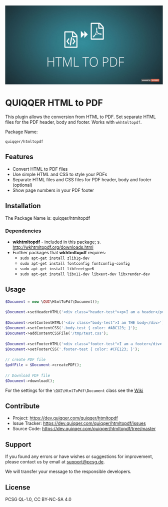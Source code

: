 ![QUIQQER HTML to PDF](bin/images/Readme.jpg)

QUIQQER HTML to PDF
========

This plugin allows the conversion from HTML to PDF. Set separate HTML files for the PDF header, body and footer. Works with `wkhtmltopdf`.

Package Name:

    quiqqer/htmltopdf


Features
--------
* Convert HTML to PDF files
* Use simple HTML and CSS to style your PDFs
* Separate HTML files and CSS files for PDF header, body and footer (optional)
* Show page numbers in your PDF footer

Installation
------------
The Package Name is: quiqqer/htmltopdf

### Dependencies
* **wkhtmltopdf** - included in this package; s. http://wkhtmltopdf.org/downloads.html
* Further packages that **wkhtmltopdf** requires:
  * `sudo apt-get install zlib1g-dev`
  * `sudo apt-get install fontconfig fontconfig-config`
  * `sudo apt-get install libfreetype6`
  * `sudo apt-get install libx11-dev libxext-dev libxrender-dev`

Usage
----------
```php
$Document = new \QUI\HtmlToPdf\Document();

$Document->setHeaderHTML('<div class="header-test"><p>I am a header</p></div>');

$Document->setContentHTML('<div class="body-test">I am THE body</div>');
$Document->setContentCSS('.body-test { color: #ABC123; }');
$Document->addContentCSSFile('/tmp/test.css');

$Document->setFooterHTML('<div class="footer-test">I am a footer</div>');
$Document->setFooterCSS('.footer-test { color: #CFE123; }');

// create PDF file
$pdfFile = $Document->createPDF();

// Download PDF file
$Document->download();
```

For the settings for the `\QUI\HtmlToPdf\Document` class see the [Wiki](https://dev.quiqqer.com/quiqqer/htmltopdf/wikis/settings)

Contribute
----------
- Project: https://dev.quiqqer.com/quiqqer/htmltopdf
- Issue Tracker: https://dev.quiqqer.com/quiqqer/htmltopdf/issues
- Source Code: https://dev.quiqqer.com/quiqqer/htmltopdf/tree/master

Support
-------
If you found any errors or have wishes or suggestions for improvement,
please contact us by email at support@pcsg.de.

We will transfer your message to the responsible developers.

License
-------
PCSG QL-1.0, CC BY-NC-SA 4.0 